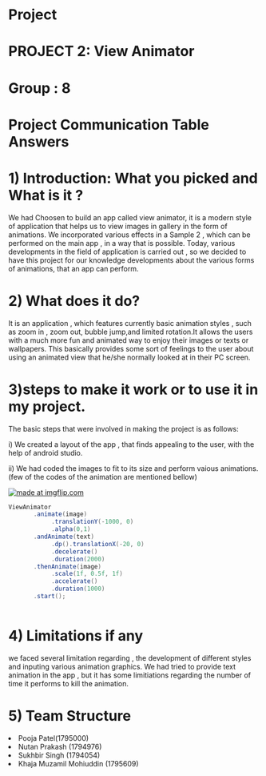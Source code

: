 # Project

# PROJECT 2: View Animator
# Group    : 8

# Project Communication Table Answers

# 1) Introduction: What you picked and What is it ?

We had Choosen to build an app called view animator, it is a modern style of application that helps us to view images in gallery in the form of animations. We incorporated various effects in a Sample 2 , which can be performed on the main app , in a way that is possible. Today, various developments in the field of application is carried out , so we decided to have this project for our knowledge developments about the various forms of animations, that an app can perform.

# 2) What does it do?

It is an application , which features currently basic animation styles , such as zoom in , zoom out, bubble jump,and limited rotation.It allows the users with a much more fun and animated way to enjoy their images or texts or wallpapers. This basically provides some sort of feelings to the user about using an animated view that he/she normally looked at in their PC screen.

# 3)steps to make it work or to use it in my project.

The basic steps that were involved in making the project is as follows:
<p> i) We created a layout of the app , that finds appealing to the user, with the help of android studio.</p>
<p> ii) We had coded the images to fit to its size and perform vaious animations.(few of the codes of the animation are mentioned bellow)</p>

<a href="https://imgflip.com/gif/2mbgg0"><img src="https://i.imgflip.com/2mbgg0.gif" title="made at imgflip.com"/></a>

```java
ViewAnimator
       .animate(image)
            .translationY(-1000, 0)
            .alpha(0,1)
       .andAnimate(text)
            .dp().translationX(-20, 0)
            .decelerate()
            .duration(2000)
       .thenAnimate(image)
            .scale(1f, 0.5f, 1f)
            .accelerate()
            .duration(1000)
       .start();
       
```

# 4) Limitations if any 

we faced several limitation regarding , the development of different styles and inputing various animation graphics. We had tried to provide text animation in the app , but it has some limitiations regarding the number of time it performs to kill the animation.


# 5) Team Structure 

<li>Pooja Patel(1795000)</li>
<li>Nutan Prakash (1794976)</li>
<li>Sukhbir Singh (1794054)</li>
<li>Khaja Muzamil Mohiuddin (1795609)</li>

